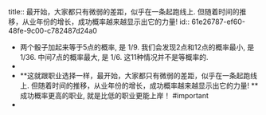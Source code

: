 title:: 最开始，大家都只有微弱的差距，似乎在一条起跑线上. 但随着时间的推移，从业年份的增长，成功概率越来越显示出它的力量!
id:: 61e26787-ef60-48fe-9c00-c782487d24a0

- 两个骰子加起来等于5点的概率, 是 1/9.
  我们会发现2点和12点的概率最小, 是1/36.
  中间7点的概率最大, 是 1/6.
  这11种情况并不是等概率的.
-
- **这就跟职业选择一样，最开始，大家都只有微弱的差距，似乎在一条起跑线上. 但随着时间的推移，从业年份的增长，成功概率越来越显示出它的力量! **成功概率更高的职业, 就是比低的职业更能上岸！ #important
-